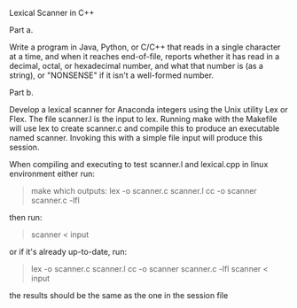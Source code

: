 Lexical Scanner in C++

Part a.

Write a program in Java, Python, or C/C++ that reads in a single character at a time, 
and when it reaches end-of-file, reports whether it has read in a decimal, octal, or 
hexadecimal number, and what that number is (as a string), 
or "NONSENSE" if it isn't a well-formed number. 

Part b.

Develop a lexical scanner for Anaconda integers using the Unix utility Lex or Flex. 
The file scanner.l is the input to lex. Running make with the Makefile will use lex to create 
scanner.c and compile this to produce an executable named scanner. 
Invoking this with a simple file input will produce this session.

When compiling and executing to test scanner.l and lexical.cpp in linux environment
either run:
> make
which outputs:
lex  -o scanner.c scanner.l
cc -o scanner scanner.c -lfl

then run:

> scanner < input

or if it's already up-to-date, run:

> lex  -o scanner.c scanner.l
> cc -o scanner scanner.c -lfl
> scanner < input

the results should be the same as the one in the session file
